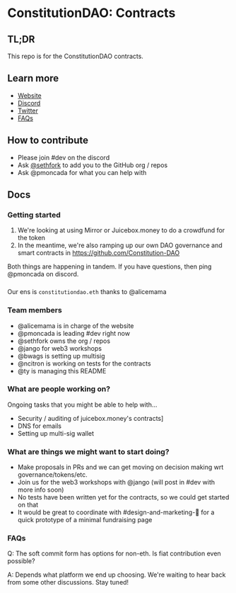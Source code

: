 # ConstitutionDAO: Contracts

## TL;DR

This repo is for the ConstitutionDAO contracts.

## Learn more
- [Website](https://constitutiondao.com/)
- [Discord](https://discord.gg/XQcmCmWDn8)
- [Twitter](https://twitter.com/constitutiondao)
- [FAQs](https://docs.google.com/document/d/1i1zLBXpdFdojvQVXpYBbeABEi7io60j0gOnM4uyZBdI)

## How to contribute

- Please join #dev on the discord
- Ask [@sethfork](https://github.com/sethfork) to add you to the GitHub org / repos
- Ask @pmoncada for what you can help with

## Docs

### Getting started

1. We're looking at using Mirror or Juicebox.money to do a crowdfund for the token
2. In the meantime, we're also ramping up our own DAO governance and smart contracts in  https://github.com/Constitution-DAO 

Both things are happening in tandem. If you have questions, then ping @pmoncada on discord.

###

Our ens is `constitutiondao.eth` thanks to @alicemama

### Team members

- @alicemama is in charge of the website
- @pmoncada is leading #dev right now
- @sethfork owns the org / repos
- @jango for web3 workshops
- @bwags is setting up multisig
- @ncitron is working on tests for the contracts
- @ty is managing this README

### What are people working on?

Ongoing tasks that you might be able to help with...
- Security / auditing of juicebox.money's contracts]
- DNS for emails
- Setting up multi-sig wallet

### What are things we might want to start doing?
- Make proposals in PRs and we can get moving on decision making wrt governance/tokens/etc.
- Join us for the web3 workshops with @jango (will post in #dev with more info soon)
- No tests have been written yet for the contracts, so we could get started on that
- It would be great to coordinate with #design-and-marketing-🎨 for a quick prototype of a minimal fundraising page

### FAQs

Q: The soft commit form has options for non-eth. Is fiat contribution even possible?

A: Depends what platform we end up choosing. We're waiting to hear back from some other discussions. Stay tuned!
